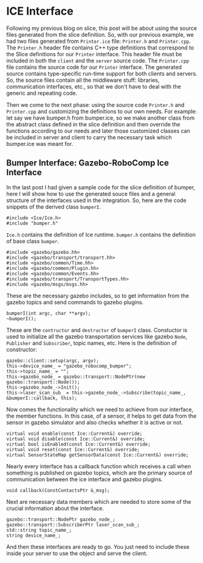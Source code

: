 # ICE Interface

Following my previous blog on slice, this post will be about using the source files generated from the slice definition. So, with our previous example, we had two files generated from `Printer.ice` file: `Printer.h` and `Printer.cpp`. The `Printer.h` header file contains C++ type definitions that correspond to the Slice definitions for our `Printer` interface. This header file must be included in both the `client` and the `server` source code. The `Printer.cpp` file contains the source code for our `Printer` interface. The generated source contains type-specific run-time support for both clients and servers. So, the source files contain all the middleware stuff: libraries, communication interfaces, etc., so that we don't have to deal with the generic and repeating code. 

Then we come to the next phase: using the source code `Printer.h` and `Printer.cpp` and customizing the definitions to our own needs. For example: let say we have bumper.h from bumper.ice, so we make another class from the abstract class defined in the slice definition and then override the functions according to our needs and later those customized classes can be included in server and client to carry the necessary task which bumper.ice was meant for.

## Bumper Interface: Gazebo-RoboComp Ice Interface

In the last post I had given a sample code for the slice definition of bumper, here I will show how to use the generated souce files and a general structure of the interfaces used in the integration. So, here are the code snippets of the derived class `bumperI`.

```
#include <Ice/Ice.h>
#include "bumper.h"
```
`Ice.h` contains the definition of Ice runtime. `bumper.h` contains the definition of base class `bumper`.

```
#include <gazebo/gazebo.hh>
#include <gazebo/transport/transport.hh>
#include <gazebo/common/Time.hh>
#include <gazebo/common/Plugin.hh>
#include <gazebo/common/Events.hh>
#include <gazebo/transport/TransportTypes.hh>
#include <gazebo/msgs/msgs.hh>
```
These are the necessary gazebo includes, so to get information from the gazebo topics and send commands to gazebo plugins.

```
bumperI(int argc, char **argv);
~bumperI();
```

These are the `contructor` and `destructor` of `bumperI` class. Constuctor is used to initialize all the gazebo transportation services like gazebo `Node`, `Publisher` and `Subscriber`, topic names, etc. Here is the definition of constructor:

```
gazebo::client::setup(argc, argv);
this->device_name_ = "gazebo_robocomp_bumper";
this->topic_name_ = "";
this->gazebo_node_ = gazebo::transport::NodePtr(new gazebo::transport::Node());
this->gazebo_node_->Init();
this->laser_scan_sub_ = this->gazebo_node_->Subscribe(topic_name_, &bumperI::callback, this);
```

Now comes the functionality which we need to achieve from our interface, the member functions. In this case, of a sensor, it helps to get data from the sensor in gazebo simulator and also checks whether it is active or not.

```
virtual void enable(const Ice::Current&) override;
virtual void disable(const Ice::Current&) override;
virtual bool isEnabled(const Ice::Current&) override;
virtual void reset(const Ice::Current&) override;
virtual SensorStateMap getSensorData(const Ice::Current&) override;
```

Nearly every interface has a callback function which receives a call when something is published on gazebo topics, which are the primary source of communication between the ice interface and gazebo plugins. 

```
void callback(ConstContactsPtr &_msg);
```
Next are necessary data members which are needed to store some of the crucial information about the interface.

```
gazebo::transport::NodePtr gazebo_node_;
gazebo::transport::SubscriberPtr laser_scan_sub_;
std::string topic_name_;
string device_name_;
```

And then these interfaces are ready to go. You just need to include these inside your server to use the object and serve the client.